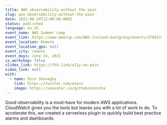 ```yaml
---
title: AWS observability without the pain
slug: aws-observability-without-the-pain
date: 2021-06-24T12:00:00.000Z
status: published
language: en_US
event_name: AWS Summer camp
event_link: https://www.meetup.com/AWS-Ireland-Usergroup/events/278972118/
event_location: Remote
event_location_gps: null
event_city: remote
event_days: June 24, 2021
is_workshop: false
slides_link: https://fth.link/o11y-no-pain
video_link: null
with:
  - name: Eoin Shanaghy
    link: https://twitter.com/eoins
    image: https://unavatar.io/github/eoinsha
---
```


Good observability is a must-have for modern AWS applications. CloudWatch gives you the tools but leaves you with a lot of work to do. To accelerate this, we created a serverless plugin to quickly build best practice alarms and dashboards.
